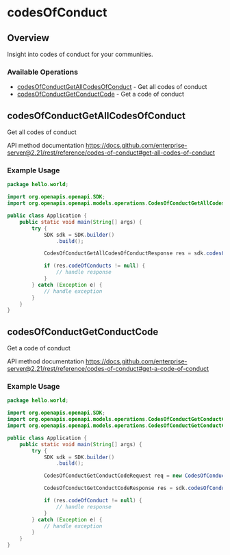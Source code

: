 # codesOfConduct

## Overview

Insight into codes of conduct for your communities.

### Available Operations

* [codesOfConductGetAllCodesOfConduct](#codesofconductgetallcodesofconduct) - Get all codes of conduct
* [codesOfConductGetConductCode](#codesofconductgetconductcode) - Get a code of conduct

## codesOfConductGetAllCodesOfConduct

Get all codes of conduct

API method documentation
<https://docs.github.com/enterprise-server@2.21/rest/reference/codes-of-conduct#get-all-codes-of-conduct>

### Example Usage

```java
package hello.world;

import org.openapis.openapi.SDK;
import org.openapis.openapi.models.operations.CodesOfConductGetAllCodesOfConductResponse;

public class Application {
    public static void main(String[] args) {
        try {
            SDK sdk = SDK.builder()
                .build();

            CodesOfConductGetAllCodesOfConductResponse res = sdk.codesOfConduct.codesOfConductGetAllCodesOfConduct();

            if (res.codeOfConducts != null) {
                // handle response
            }
        } catch (Exception e) {
            // handle exception
        }
    }
}
```

## codesOfConductGetConductCode

Get a code of conduct

API method documentation
<https://docs.github.com/enterprise-server@2.21/rest/reference/codes-of-conduct#get-a-code-of-conduct>

### Example Usage

```java
package hello.world;

import org.openapis.openapi.SDK;
import org.openapis.openapi.models.operations.CodesOfConductGetConductCodeRequest;
import org.openapis.openapi.models.operations.CodesOfConductGetConductCodeResponse;

public class Application {
    public static void main(String[] args) {
        try {
            SDK sdk = SDK.builder()
                .build();

            CodesOfConductGetConductCodeRequest req = new CodesOfConductGetConductCodeRequest("omnis");            

            CodesOfConductGetConductCodeResponse res = sdk.codesOfConduct.codesOfConductGetConductCode(req);

            if (res.codeOfConduct != null) {
                // handle response
            }
        } catch (Exception e) {
            // handle exception
        }
    }
}
```
